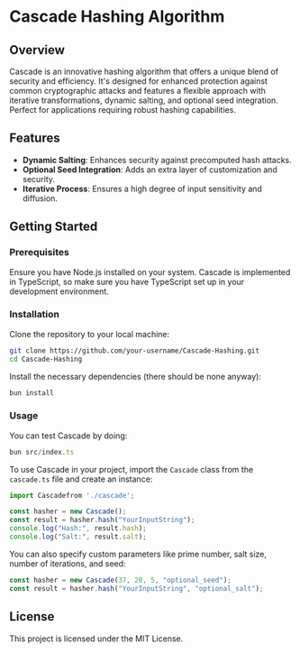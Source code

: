# Cascade Hashing Algorithm

## Overview

Cascade is an innovative hashing algorithm that offers a unique blend of security and efficiency. It's designed for enhanced protection against common cryptographic attacks and features a flexible approach with iterative transformations, dynamic salting, and optional seed integration. Perfect for applications requiring robust hashing capabilities.

## Features

- **Dynamic Salting**: Enhances security against precomputed hash attacks.
- **Optional Seed Integration**: Adds an extra layer of customization and security.
- **Iterative Process**: Ensures a high degree of input sensitivity and diffusion.

## Getting Started

### Prerequisites

Ensure you have Node.js installed on your system. Cascade is implemented in TypeScript, so make sure you have TypeScript set up in your development environment.

### Installation

Clone the repository to your local machine:

```bash
git clone https://github.com/your-username/Cascade-Hashing.git
cd Cascade-Hashing
```

Install the necessary dependencies (there should be none anyway):

```typescript
bun install
```

### Usage

You can test Cascade by doing:

```typescript
bun src/index.ts
```

To use Cascade in your project, import the `Cascade` class from the `cascade.ts` file and create an instance:

```typescript
import Cascadefrom './cascade';

const hasher = new Cascade();
const result = hasher.hash("YourInputString");
console.log("Hash:", result.hash);
console.log("Salt:", result.salt);
```

You can also specify custom parameters like prime number, salt size, number of iterations, and seed:

```typescript
const hasher = new Cascade(37, 20, 5, "optional_seed");
const result = hasher.hash("YourInputString", "optional_salt");
```

## License

This project is licensed under the MIT License.
